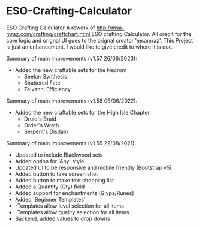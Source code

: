 # ESO-Crafting-Calculator
ESO Crafting Calculator 
A rework of http://msa-mraz.com/crafting/craftchart.html ESO crafting Calculator. All credit for the core logic and orignal UI goes to the orignal creator 'msamraz'. This Project is just an enhancement. I would like to give credit to where it is due. 

Summary of main improvements (v1.57 26/06/2023):
- Added the new craftable sets for the Necrom 
    - Seeker Synthesis
    - Shattered Fate
    - Telvanni Efficiency

Summary of main improvements (v1.56 06/06/2022):
- Added the new craftable sets for the High Isle Chapter
    - Druid's Braid
    - Order's Wrath
    - Serpent's Disdain


Summary of main improvements (v1.55 22/08/2021):
- Updated to include Blackwood sets
- Added option for 'Any' style
- Updated UI to be responsive and mobile friendly (Bootstrap v5)
- Added button to take screen shot
- Added button to make text shopping list
- Added a Quantity (Qty) field
- Added support for enchantments (Glyps/Runes)
- Added 'Beginner Templates'
- -Templates allow level selection for all items
- -Templates allow quality selection for all items
- Backend, added values to drop downs
